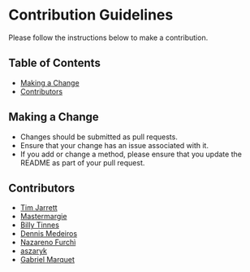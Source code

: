 # Contribution Guidelines

Please follow the instructions below to make a contribution.

## Table of Contents

- [Making a Change](#making-a-change)
- [Contributors](#contributors)

## Making a Change

- Changes should be submitted as pull requests.
- Ensure that your change has an issue associated with it.
- If you add or change a method, please ensure that you update the README as part of your pull request.

## Contributors

- [Tim Jarrett](https://github.com/tjarrettveracode)
- [Mastermargie](https://github.com/mastermargie)
- [Billy Tinnes](https://github.com/DaYuM)
- [Dennis Medeiros](https://github.com/dennismedeiros)
- [Nazareno Furchì](https://github.com/nazafur)
- [aszaryk](https://github.com/aszaryk)
- [Gabriel Marquet](https://github.com/Gby56)
